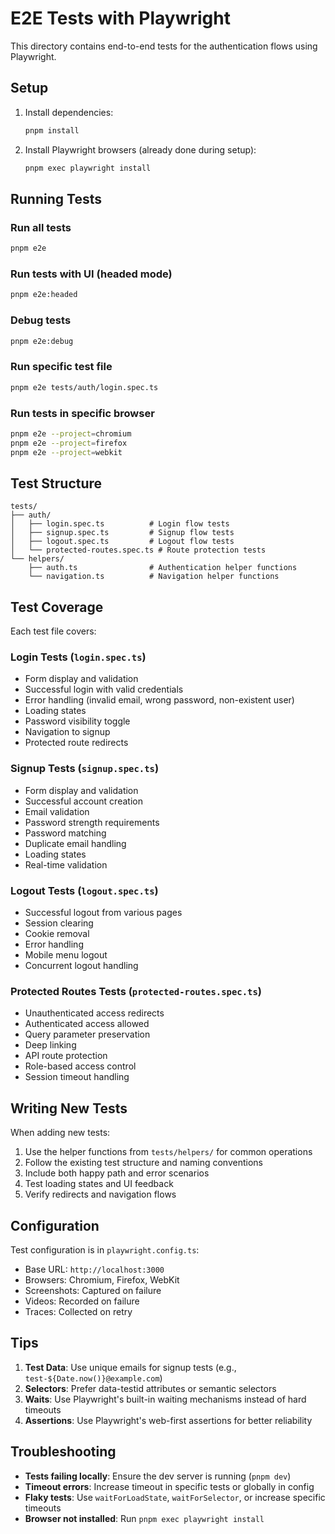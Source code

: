 # E2E Tests with Playwright

This directory contains end-to-end tests for the authentication flows using Playwright.

## Setup

1. Install dependencies:

   ```bash
   pnpm install
   ```

2. Install Playwright browsers (already done during setup):
   ```bash
   pnpm exec playwright install
   ```

## Running Tests

### Run all tests

```bash
pnpm e2e
```

### Run tests with UI (headed mode)

```bash
pnpm e2e:headed
```

### Debug tests

```bash
pnpm e2e:debug
```

### Run specific test file

```bash
pnpm e2e tests/auth/login.spec.ts
```

### Run tests in specific browser

```bash
pnpm e2e --project=chromium
pnpm e2e --project=firefox
pnpm e2e --project=webkit
```

## Test Structure

```
tests/
├── auth/
│   ├── login.spec.ts          # Login flow tests
│   ├── signup.spec.ts         # Signup flow tests
│   ├── logout.spec.ts         # Logout flow tests
│   └── protected-routes.spec.ts # Route protection tests
└── helpers/
    ├── auth.ts                # Authentication helper functions
    └── navigation.ts          # Navigation helper functions
```

## Test Coverage

Each test file covers:

### Login Tests (`login.spec.ts`)

- Form display and validation
- Successful login with valid credentials
- Error handling (invalid email, wrong password, non-existent user)
- Loading states
- Password visibility toggle
- Navigation to signup
- Protected route redirects

### Signup Tests (`signup.spec.ts`)

- Form display and validation
- Successful account creation
- Email validation
- Password strength requirements
- Password matching
- Duplicate email handling
- Loading states
- Real-time validation

### Logout Tests (`logout.spec.ts`)

- Successful logout from various pages
- Session clearing
- Cookie removal
- Error handling
- Mobile menu logout
- Concurrent logout handling

### Protected Routes Tests (`protected-routes.spec.ts`)

- Unauthenticated access redirects
- Authenticated access allowed
- Query parameter preservation
- Deep linking
- API route protection
- Role-based access control
- Session timeout handling

## Writing New Tests

When adding new tests:

1. Use the helper functions from `tests/helpers/` for common operations
2. Follow the existing test structure and naming conventions
3. Include both happy path and error scenarios
4. Test loading states and UI feedback
5. Verify redirects and navigation flows

## Configuration

Test configuration is in `playwright.config.ts`:

- Base URL: `http://localhost:3000`
- Browsers: Chromium, Firefox, WebKit
- Screenshots: Captured on failure
- Videos: Recorded on failure
- Traces: Collected on retry

## Tips

1. **Test Data**: Use unique emails for signup tests (e.g., `test-${Date.now()}@example.com`)
2. **Selectors**: Prefer data-testid attributes or semantic selectors
3. **Waits**: Use Playwright's built-in waiting mechanisms instead of hard timeouts
4. **Assertions**: Use Playwright's web-first assertions for better reliability

## Troubleshooting

- **Tests failing locally**: Ensure the dev server is running (`pnpm dev`)
- **Timeout errors**: Increase timeout in specific tests or globally in config
- **Flaky tests**: Use `waitForLoadState`, `waitForSelector`, or increase specific timeouts
- **Browser not installed**: Run `pnpm exec playwright install`
